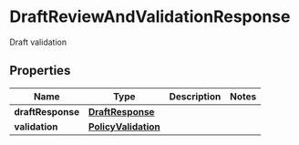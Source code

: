 

# DraftReviewAndValidationResponse

Draft validation

## Properties

| Name | Type | Description | Notes |
|------------ | ------------- | ------------- | -------------|
|**draftResponse** | [**DraftResponse**](DraftResponse.md) |  |  |
|**validation** | [**PolicyValidation**](PolicyValidation.md) |  |  |



